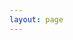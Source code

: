 ```yaml
---
layout: page
---
```


<GithubCards :repos="[
  '970thunder/AIResume',
  'Tsundeer/MeowField_AutoPiano',
  '970thunder/HyperBot'
]" />

